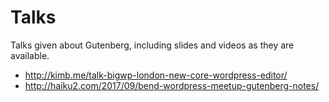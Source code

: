 # Talks

Talks given about Gutenberg, including slides and videos as they are available.

- http://kimb.me/talk-bigwp-london-new-core-wordpress-editor/
- http://haiku2.com/2017/09/bend-wordpress-meetup-gutenberg-notes/
